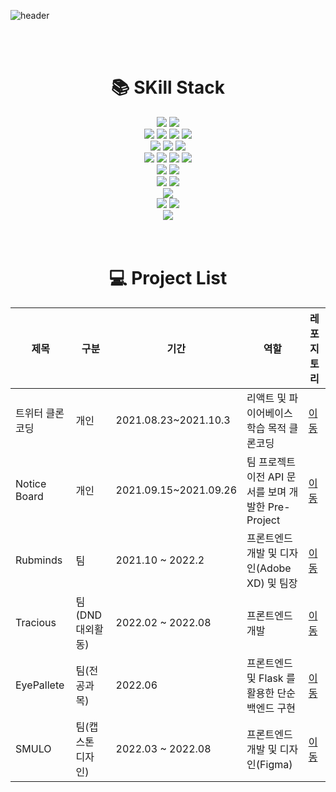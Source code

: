 ![header](https://capsule-render.vercel.app/api?type=wave&color=auto&height=700&section=header&text=방문해주셔서%20감사합니다😊&fontSize=30&textBg=true)

<br>
<br>

<div align=center><h1>📚 SKill Stack</h1></div>
<div align=center> 
  <img src="https://img.shields.io/badge/Adobe XD-FF61F6?style=for-the-badge&logo=Adobe XD&logoColor=white">
  <img src="https://img.shields.io/badge/Figma-F24E1E?style=for-the-badge&logo=Figma&logoColor=white"> 
  <br>
  <img src="https://img.shields.io/badge/html5-E34F26?style=for-the-badge&logo=html5&logoColor=white"> 
  <img src="https://img.shields.io/badge/css-1572B6?style=for-the-badge&logo=css3&logoColor=white"> 
  <img src="https://img.shields.io/badge/javascript-F7DF1E?style=for-the-badge&logo=javascript&logoColor=black"> 
  <img src="https://img.shields.io/badge/python-3776AB?style=for-the-badge&logo=python&logoColor=black"> 
  <br>
  <img src="https://img.shields.io/badge/scss-CC6699?style=for-the-badge&logo=sass&logoColor=white"> 
  <img src="https://img.shields.io/badge/bootstrap-7952B3?style=for-the-badge&logo=bootstrap&logoColor=white">
  <img src="https://img.shields.io/badge/styled-components-DB7093?style=for-the-badge&logo=styled-components&logoColor=white"> 
  <br>
  <img src="https://img.shields.io/badge/jquery-0769AD?style=for-the-badge&logo=jquery&logoColor=white">
  <img src="https://img.shields.io/badge/react-61DAFB?style=for-the-badge&logo=react&logoColor=black">
  <img src="https://img.shields.io/badge/node.js-339933?style=for-the-badge&logo=Node.js&logoColor=white">
  <img src="https://img.shields.io/badge/Next.js-339933?style=for-the-badge&logo=Next.js&logoColor=white">
  <br>
  <img src="https://img.shields.io/badge/redux-764ABC?style=for-the-badge&logo=redux&logoColor=white">
  <img src="https://img.shields.io/badge/redux-saga-999999?style=for-the-badge&logo=redux-saga&logoColor=white">
  <br>
  <img src="https://img.shields.io/badge/express-000000?style=for-the-badge&logo=express&logoColor=white">
  <img src="https://img.shields.io/badge/firebase-FFCA28?style=for-the-badge&logo=firebase&logoColor=white">
  <br>
  <img src="https://img.shields.io/badge/mongoDB-47A248?style=for-the-badge&logo=MongoDB&logoColor=white">
  <br>
  <img src="https://img.shields.io/badge/github-181717?style=for-the-badge&logo=github&logoColor=white">
  <img src="https://img.shields.io/badge/git-F05032?style=for-the-badge&logo=git&logoColor=white">
  <br>
  <img src="https://img.shields.io/badge/pwa-5A0FC8?style=for-the-badge&logo=pwa&logoColor=white">
</div>

<br>
<br>

<div align=center><h1>💻 Project List</h1></div>

| 제목            | 구분              | 기간                  | 역할                                                | 레포지토리                                                                                   |
|-----------------|-------------------|-----------------------|-----------------------------------------------------|----------------------------------------------------------------------------------------------|
| 트위터 클론코딩 | 개인              | 2021.08.23~2021.10.3  | 리액트 및 파이어베이스 학습 목적 클론코딩           | [이동](https://github.com/colo1211/WEB_Side_Project-Twitter_Clone)                           |
| Notice Board    | 개인              | 2021.09.15~2021.09.26 | 팀 프로젝트 이전 API 문서를 보며 개발한 Pre-Project | [이동](https://github.com/colo1211/https://github.com/colo1211/WEB_Pre_Project-Notice_Board) |
| Rubminds        | 팀                | 2021.10 ~ 2022.2      | 프론트엔드 개발 및 디자인(Adobe XD) 및 팀장         | [이동](https://github.com/Rubminds/rubminds-frontend)                                        |
| Tracious        | 팀(DND 대외활동)  | 2022.02 ~ 2022.08     | 프론트엔드 개발                                     | [이동](https://github.com/dnd-side-project/dnd-6th-8-frontend)                               |
| EyePallete      | 팀(전공과목)      | 2022.06               | 프론트엔드 및 Flask 를 활용한 단순 백엔드 구현      | [이동](https://github.com/BCI-Project-2022/EyePallete-FE_BE)                                 |
| SMULO           | 팀(캡스톤 디자인) | 2022.03 ~ 2022.08     | 프론트엔드 개발 및 디자인(Figma)                    | [이동](https://github.com/smu-commuting/smu-commuting)                               |

<br>
<br>

